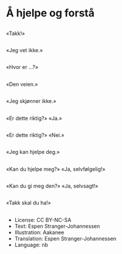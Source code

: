 # Å hjelpe og forstå

##
«Takk!»

##
«Jeg vet ikke.»

##
«Hvor er …?»

##
«Den veien.»

##
«Jeg skjønner ikke.»

##
«Er dette riktig?»
«Ja.»

##
«Er dette riktig?»
«Nei.»

##
«Jeg kan hjelpe deg.»

##
«Kan du hjelpe meg?»
«Ja, selvfølgelig!»

##
«Kan du gi meg den?»
«Ja, selvsagt!»

##
«Takk skal du ha!»

##
* License: CC BY-NC-SA
* Text: Espen Stranger-Johannessen
* Illustration: Aakanee
* Translation: Espen Stranger-Johannessen
* Language: nb

